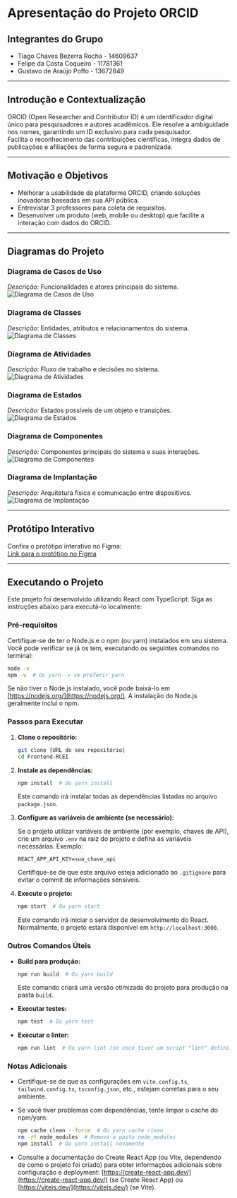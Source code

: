 # Apresentação do Projeto ORCID

## Integrantes do Grupo
- Tiago Chaves Bezerra Rocha - 14609637
- Felipe da Costa Coqueiro - 11781361
- Gustavo de Araújo Poffo - 13672849

---

## Introdução e Contextualização
ORCID (Open Researcher and Contributor ID) é um identificador digital único para pesquisadores e autores acadêmicos. Ele resolve a ambiguidade nos nomes, garantindo um ID exclusivo para cada pesquisador.  
Facilita o reconhecimento das contribuições científicas, integra dados de publicações e afiliações de forma segura e padronizada.

---

## Motivação e Objetivos
- Melhorar a usabilidade da plataforma ORCID, criando soluções inovadoras baseadas em sua API pública.
- Entrevistar 3 professores para coleta de requisitos.
- Desenvolver um produto (web, mobile ou desktop) que facilite a interação com dados do ORCID.

---

## Diagramas do Projeto

### Diagrama de Casos de Uso  
_Descrição:_ Funcionalidades e atores principais do sistema.  
![Diagrama de Casos de Uso](./Documents/diagrama_casosDeUso.png)  

### Diagrama de Classes  
_Descrição:_ Entidades, atributos e relacionamentos do sistema.  
![Diagrama de Classes](./Documents/diagrama_classes.png)  

### Diagrama de Atividades  
_Descrição:_ Fluxo de trabalho e decisões no sistema.  
![Diagrama de Atividades](./Documents/diagrama_atividades.png)  

### Diagrama de Estados  
_Descrição:_ Estados possíveis de um objeto e transições.  
![Diagrama de Estados](./Documents/diagrama_estados.png)  

### Diagrama de Componentes  
_Descrição:_ Componentes principais do sistema e suas interações.  
![Diagrama de Componentes](./Documents/diagrama_componentes.png)  

### Diagrama de Implantação  
_Descrição:_ Arquitetura física e comunicação entre dispositivos.  
![Diagrama de Implantação](./Documents/diagrama_implantacao.png)  

---

## Protótipo Interativo  
Confira o protótipo interativo no Figma:  
[Link para o protótipo no Figma](https://www.figma.com/design/zdev5naDktoL9UD3H1XAqw/RCEI-Versao-1.0.0?node-id=1-4&t=VZS7WbodEZNPjjQg-0)

---

## Executando o Projeto

Este projeto foi desenvolvido utilizando React com TypeScript.  Siga as instruções abaixo para executá-lo localmente:

### Pré-requisitos

Certifique-se de ter o Node.js e o npm (ou yarn) instalados em seu sistema.  Você pode verificar se já os tem, executando os seguintes comandos no terminal:

```bash
node -v
npm -v  # Ou yarn -v se preferir yarn
```

Se não tiver o Node.js instalado, você pode baixá-lo em [https://nodejs.org/](https://nodejs.org/).  A instalação do Node.js geralmente inclui o npm.

### Passos para Executar

1.  **Clone o repositório:**

    ```bash
    git clone [URL do seu repositório]
    cd Frontend-RCEI
    ```

2.  **Instale as dependências:**

    ```bash
    npm install  # Ou yarn install
    ```
    Este comando irá instalar todas as dependências listadas no arquivo `package.json`.

3.  **Configure as variáveis de ambiente (se necessário):**

    Se o projeto utilizar variáveis de ambiente (por exemplo, chaves de API), crie um arquivo `.env` na raiz do projeto e defina as variáveis necessárias.  Exemplo:

    ```
    REACT_APP_API_KEY=sua_chave_api
    ```

    Certifique-se de que este arquivo esteja adicionado ao `.gitignore` para evitar o commit de informações sensíveis.

4.  **Execute o projeto:**

    ```bash
    npm start  # Ou yarn start
    ```

    Este comando irá iniciar o servidor de desenvolvimento do React.  Normalmente, o projeto estará disponível em `http://localhost:3000`.

### Outros Comandos Úteis

*   **Build para produção:**

    ```bash
    npm run build  # Ou yarn build
    ```
    Este comando criará uma versão otimizada do projeto para produção na pasta `build`.

*   **Executar testes:**

    ```bash
    npm test  # Ou yarn test
    ```

*   **Executar o linter:**

    ```bash
    npm run lint  # Ou yarn lint (se você tiver um script "lint" definido no package.json)
    ```

### Notas Adicionais

*   Certifique-se de que as configurações em `vite.config.ts`, `tailwind.config.ts`, `tsconfig.json`, etc., estejam corretas para o seu ambiente.
*   Se você tiver problemas com dependências, tente limpar o cache do npm/yarn:

    ```bash
    npm cache clean --force  # Ou yarn cache clean
    rm -rf node_modules  # Remova a pasta node_modules
    npm install  # Ou yarn install novamente
    ```

*   Consulte a documentação do Create React App (ou Vite, dependendo de como o projeto foi criado) para obter informações adicionais sobre configuração e deployment: [https://create-react-app.dev/](https://create-react-app.dev/) (se Create React App) ou [https://vitejs.dev/](https://vitejs.dev/) (se Vite).

